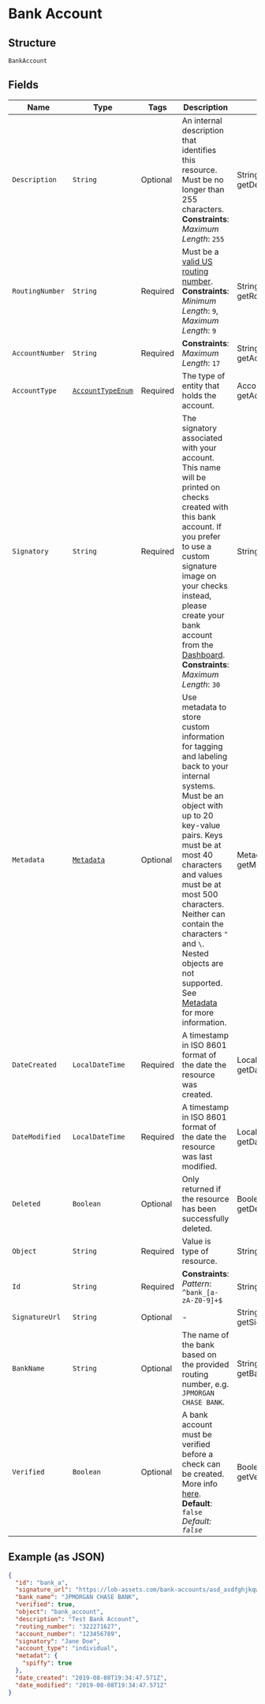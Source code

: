 
# Bank Account

## Structure

`BankAccount`

## Fields

| Name | Type | Tags | Description | Getter | Setter |
|  --- | --- | --- | --- | --- | --- |
| `Description` | `String` | Optional | An internal description that identifies this resource. Must be no longer than 255 characters.<br>**Constraints**: *Maximum Length*: `255` | String getDescription() | setDescription(String description) |
| `RoutingNumber` | `String` | Required | Must be a [valid US routing number](https://www.frbservices.org/index.html).<br>**Constraints**: *Minimum Length*: `9`, *Maximum Length*: `9` | String getRoutingNumber() | setRoutingNumber(String routingNumber) |
| `AccountNumber` | `String` | Required | **Constraints**: *Maximum Length*: `17` | String getAccountNumber() | setAccountNumber(String accountNumber) |
| `AccountType` | [`AccountTypeEnum`](/doc/models/account-type-enum.md) | Required | The type of entity that holds the account. | AccountTypeEnum getAccountType() | setAccountType(AccountTypeEnum accountType) |
| `Signatory` | `String` | Required | The signatory associated with your account. This name will be printed on checks created with this bank account. If you prefer to use a custom signature image on your checks instead, please create your bank account from the [Dashboard](https://dashboard.lob.com/#/login).<br>**Constraints**: *Maximum Length*: `30` | String getSignatory() | setSignatory(String signatory) |
| `Metadata` | [`Metadata`](/doc/models/metadata.md) | Optional | Use metadata to store custom information for tagging and labeling back to your internal systems. Must be an object with up to 20 key-value pairs. Keys must be at most 40 characters and values must be at most 500 characters. Neither can contain the characters `"` and `\`. Nested objects are not supported. See [Metadata](#section/Metadata) for more information. | Metadata getMetadata() | setMetadata(Metadata metadata) |
| `DateCreated` | `LocalDateTime` | Required | A timestamp in ISO 8601 format of the date the resource was created. | LocalDateTime getDateCreated() | setDateCreated(LocalDateTime dateCreated) |
| `DateModified` | `LocalDateTime` | Required | A timestamp in ISO 8601 format of the date the resource was last modified. | LocalDateTime getDateModified() | setDateModified(LocalDateTime dateModified) |
| `Deleted` | `Boolean` | Optional | Only returned if the resource has been successfully deleted. | Boolean getDeleted() | setDeleted(Boolean deleted) |
| `Object` | `String` | Required | Value is type of resource. | String getObject() | setObject(String object) |
| `Id` | `String` | Required | **Constraints**: *Pattern*: `^bank_[a-zA-Z0-9]+$` | String getId() | setId(String id) |
| `SignatureUrl` | `String` | Optional | - | String getSignatureUrl() | setSignatureUrl(String signatureUrl) |
| `BankName` | `String` | Optional | The name of the bank based on the provided routing number, e.g. `JPMORGAN CHASE BANK`. | String getBankName() | setBankName(String bankName) |
| `Verified` | `Boolean` | Optional | A bank account must be verified before a check can be created. More info [here](#operation/verify_bank_account).<br>**Default**: `false`<br>*Default: `false`* | Boolean getVerified() | setVerified(Boolean verified) |

## Example (as JSON)

```json
{
  "id": "bank_a",
  "signature_url": "https://lob-assets.com/bank-accounts/asd_asdfghjkqwertyui.pdf?expires=1234567890&signature=aksdf",
  "bank_name": "JPMORGAN CHASE BANK",
  "verified": true,
  "object": "bank_account",
  "description": "Test Bank Account",
  "routing_number": "322271627",
  "account_number": "123456789",
  "signatory": "Jane Doe",
  "account_type": "individual",
  "metadat": {
    "spiffy": true
  },
  "date_created": "2019-08-08T19:34:47.571Z",
  "date_modified": "2019-08-08T19:34:47.571Z"
}
```

